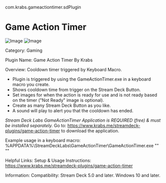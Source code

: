 com.krabs.gameactiontimer.sdPlugin
# Game Action Timer
![Image](https://i.postimg.cc/85T1ms22/Game-Action-Timer-Application-black.png)
![Image](https://i.postimg.cc/m2KB6dxN/Game-Action-Timer.gif)

Category:
Gaming

Plugin Name:
Game Action Timer
By Krabs

Overview:
Cooldown timer triggered by Keyboard Macro.
- Plugin is triggered by using the GameActionTimer.exe in a keyboard macro you create.
- Shows cooldown time from trigger on the Stream Deck Button.
- Set images for when the action is ready for use and is not ready based on the timer ("Not Ready" image is optional).
- Create as many Stream Deck Button as you like.
- A sound will play to alert you that the cooldown has ended.

*Stream Deck Labs GameActionTimer Application is REQUIRED (free) & must be installed separately.*
Go to: https://www.krabs.me/streamdeck-plugins/game-action-timer to download the application.

Example usage in a keyboard macro:
%APPDATA%\StreamDeckLabs\GameActionTimer\GameActionTimer.exe "<action name from Stream Deck button>" "<cooldown time in seconds>"

Helpful Links:
Setup & Usage Instructions:
https://www.krabs.me/streamdeck-plugins/game-action-timer

Information:
Compatibility: Stream Deck 5.0 and later. Windows 10 and later.
